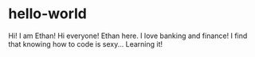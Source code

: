 # hello-world
Hi! I am Ethan!
Hi everyone!
Ethan here. I love banking and finance! 
I find that knowing how to code is sexy... Learning it!
